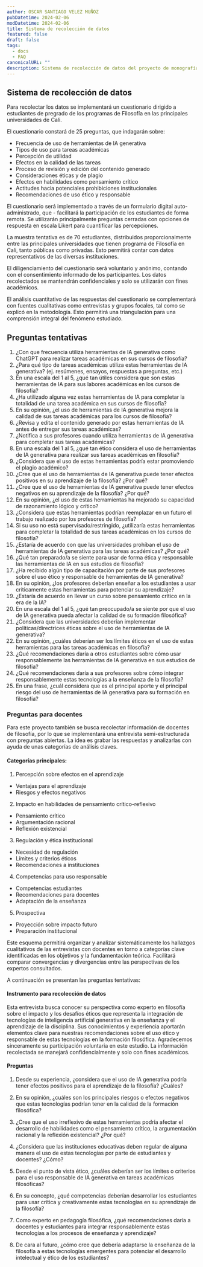 ```yaml
---
author: OSCAR SANTIAGO VELEZ MUÑOZ
pubDatetime: 2024-02-06
modDatetime: 2024-02-06
title: Sistema de recolección de datos
featured: false
draft: false
tags:
  - docs
  - FAQ
canonicalURL: ""
description: Sistema de recolección de datos del proyecto de monografía
---
```


## Sistema de recolección de datos

Para recolectar los datos se implementará un cuestionario dirigido a estudiantes de pregrado de los programas de Filosofía en las principales universidades de Cali.

El cuestionario constará de 25 preguntas, que indagarán sobre:

- Frecuencia de uso de herramientas de IA generativa
- Tipos de uso para tareas académicas
- Percepción de utilidad
- Efectos en la calidad de las tareas
- Proceso de revisión y edición del contenido generado
- Consideraciones éticas y de plagio
- Efectos en habilidades como pensamiento crítico
- Actitudes hacia potenciales prohibiciones institucionales
- Recomendaciones de uso ético y responsable

El cuestionario será implementado a través de un formulario digital auto-administrado, que - facilitará la participación de los estudiantes de forma remota. Se utilizarán principalmente preguntas cerradas con opciones de respuesta en escala Likert para cuantificar las percepciones.

La muestra tentativa es de 70 estudiantes, distribuidos proporcionalmente entre las principales universidades que tienen programa de Filosofía en Cali, tanto públicas como privadas. Esto permitirá contar con datos representativos de las diversas instituciones.

El diligenciamiento del cuestionario será voluntario y anónimo, contando con el consentimiento informado de los participantes. Los datos recolectados se mantendrán confidenciales y solo se utilizarán con fines académicos.

El análisis cuantitativo de las respuestas del cuestionario se complementará con fuentes cualitativas como entrevistas y grupos focales, tal como se explicó en la metodología. Esto permitirá una triangulación para una comprensión integral del fenómeno estudiado.

## Preguntas tentativas

1. ¿Con que frecuencia utiliza herramientas de IA generativa como ChatGPT para realizar tareas académicas en sus cursos de filosofía?
2. ¿Para qué tipo de tareas académicas utiliza estas herramientas de IA generativa? (ej. resúmenes, ensayos, respuestas a preguntas, etc.)
3. En una escala del 1 al 5, ¿qué tan útiles considera que son estas herramientas de IA para sus labores académicas en los cursos de filosofía?
4. ¿Ha utilizado alguna vez estas herramientas de IA para completar la totalidad de una tarea académica en sus cursos de filosofía?
5. En su opinión, ¿el uso de herramientas de IA generativa mejora la calidad de sus tareas académicas para los cursos de filosofía?
6. ¿Revisa y edita el contenido generado por estas herramientas de IA antes de entregar sus tareas académicas?
7. ¿Notifica a sus profesores cuando utiliza herramientas de IA generativa para completar sus tareas académicas?
8. En una escala del 1 al 5, ¿qué tan ético considera el uso de herramientas de IA generativa para realizar sus tareas académicas en filosofía?
9. ¿Considera que el uso de estas herramientas podría estar promoviendo el plagio académico?
10. ¿Cree que el uso de herramientas de IA generativa puede tener efectos positivos en su aprendizaje de la filosofía? ¿Por qué?
11. ¿Cree que el uso de herramientas de IA generativa puede tener efectos negativos en su aprendizaje de la filosofía? ¿Por qué?
12. En su opinión, ¿el uso de estas herramientas ha mejorado su capacidad de razonamiento lógico y crítico?
13. ¿Considera que estas herramientas podrían reemplazar en un futuro el trabajo realizado por los profesores de filosofía?
14. Si su uso no está supervisado/restringido, ¿utilizaría estas herramientas para completar la totalidad de sus tareas académicas en los cursos de filosofía?
15. ¿Estaría de acuerdo con que las universidades prohíban el uso de herramientas de IA generativa para las tareas académicas? ¿Por qué?
16. ¿Qué tan preparado/a se siente para usar de forma ética y responsable las herramientas de IA en sus estudios de filosofía?
17. ¿Ha recibido algún tipo de capacitación por parte de sus profesores sobre el uso ético y responsable de herramientas de IA generativa?
18. En su opinión, ¿los profesores deberían enseñar a los estudiantes a usar críticamente estas herramientas para potenciar su aprendizaje?
19. ¿Estaría de acuerdo en llevar un curso sobre pensamiento crítico en la era de la IA?
20. En una escala del 1 al 5, ¿qué tan preocupado/a se siente por que el uso de IA generativa pueda afectar la calidad de su formación filosófica?
21. ¿Considera que las universidades deberían implementar políticas/directrices éticas sobre el uso de herramientas de IA generativa?
22. En su opinión, ¿cuáles deberían ser los límites éticos en el uso de estas herramientas para las tareas académicas en filosofía?
23. ¿Qué recomendaciones daría a otros estudiantes sobre cómo usar responsablemente las herramientas de IA generativa en sus estudios de filosofía?
24. ¿Qué recomendaciones daría a sus profesores sobre cómo integrar responsablemente estas tecnologías a la enseñanza de la filosofía?
25. En una frase, ¿cuál considera que es el principal aporte y el principal riesgo del uso de herramientas de IA generativa para su formación en filosofía?

### Preguntas para docentes

Para este proyecto también se busca recolectar información de docentes de filosofía, por lo que se implementará una entrevista semi-estructurada con preguntas abiertas. La idea es grabar las respuestas y analizarlas con ayuda de unas categorías de análisis claves.

#### Categorías principales:

1. Percepción sobre efectos en el aprendizaje

- Ventajas para el aprendizaje
- Riesgos y efectos negativos

2. Impacto en habilidades de pensamiento crítico-reflexivo

- Pensamiento crítico
- Argumentación racional
- Reflexión existencial

3. Regulación y ética institucional

- Necesidad de regulación
- Límites y criterios éticos
- Recomendaciones a instituciones

4. Competencias para uso responsable

- Competencias estudiantes
- Recomendaciones para docentes
- Adaptación de la enseñanza

5. Prospectiva

- Proyección sobre impacto futuro
- Preparación institucional

Este esquema permitirá organizar y analizar sistemáticamente los hallazgos cualitativos de las entrevistas con docentes en torno a categorías clave identificadas en los objetivos y la fundamentación teórica. Facilitará comparar convergencias y divergencias entre las perspectivas de los expertos consultados.

A continuación se presentan las preguntas tentativas:

#### Instrumento para recolección de datos

Esta entrevista busca conocer su perspectiva como experto en filosofía sobre el impacto y los desafíos éticos que representa la integración de tecnologías de inteligencia artificial generativa en la enseñanza y el aprendizaje de la disciplina. Sus conocimientos y experiencia aportarán elementos clave para nuestras recomendaciones sobre el uso ético y responsable de estas tecnologías en la formación filosófica. Agradecemos sinceramente su participación voluntaria en este estudio. La información recolectada se manejará confidencialmente y solo con fines académicos.

#### Preguntas

1. Desde su experiencia, ¿considera que el uso de IA generativa podría tener efectos positivos para el aprendizaje de la filosofía? ¿Cuáles?

2. En su opinión, ¿cuáles son los principales riesgos o efectos negativos que estas tecnologías podrían tener en la calidad de la formación filosófica?

3. ¿Cree que el uso irreflexivo de estas herramientas podría afectar el desarrollo de habilidades como el pensamiento crítico, la argumentación racional y la reflexión existencial? ¿Por qué?

4. ¿Considera que las instituciones educativas deben regular de alguna manera el uso de estas tecnologías por parte de estudiantes y docentes? ¿Cómo?

5. Desde el punto de vista ético, ¿cuáles deberían ser los límites o criterios para el uso responsable de IA generativa en tareas académicas filosóficas?

6. En su concepto, ¿qué competencias deberían desarrollar los estudiantes para usar crítica y creativamente estas tecnologías en su aprendizaje de la filosofía?

7. Como experto en pedagogía filosófica, ¿qué recomendaciones daría a docentes y estudiantes para integrar responsablemente estas tecnologías a los procesos de enseñanza y aprendizaje?

8. De cara al futuro, ¿cómo cree que debería adaptarse la enseñanza de la filosofía a estas tecnologías emergentes para potenciar el desarrollo intelectual y ético de los estudiantes?
